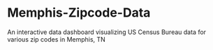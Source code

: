 # Memphis-Zipcode-Data
An interactive data dashboard visualizing US Census Bureau data for various zip codes in Memphis, TN
